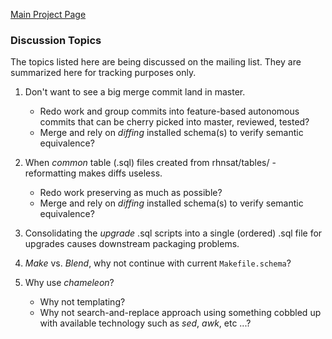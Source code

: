 [Main Project Page](PostgreSqlProject)
### Discussion Topics



The topics listed here are being discussed on the mailing list.  They are summarized here for tracking purposes only.

1. Don't want to see a big merge commit land in master.
    * Redo work and group commits into feature-based autonomous commits that can be cherry picked into master, reviewed, tested?
    * Merge and rely on _diffing_ installed schema(s) to verify semantic equivalence?

2. When _common_ table (.sql) files created from rhnsat/tables/ - reformatting makes diffs useless.
    * Redo work preserving as much as possible?
    * Merge and rely on _diffing_ installed schema(s) to verify semantic equivalence?

3. Consolidating the _upgrade_ .sql scripts into a single (ordered) .sql file for upgrades causes downstream packaging problems.

4. _Make_ vs. _Blend_, why not continue with current `Makefile.schema`?

5. Why use _chameleon_?
    * Why not templating?
    * Why not search-and-replace approach using something cobbled up with available technology such as _sed_, _awk_, etc ...?